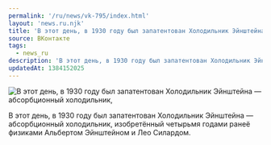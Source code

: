 ```yaml
---
permalink: '/ru/news/vk-795/index.html'
layout: 'news.ru.njk'
title: 'В этот день, в 1930 году был запатентован Холодильник Эйнштейна — абсорбционный холодильник, из'
source: ВКонтакте
tags:
  - news_ru
description: 'В этот день, в 1930 году был запатентован Холодильник Эйнштейна — абсорбционный холодильник,'
updatedAt: 1384152025
---
```

![В этот день, в 1930 году был запатентован Холодильник Эйнштейна — абсорбционный холодильник,](https://sun9-65.userapi.com/impf/svP3MwvYqGSebHm0Ql7AwMGgfOc932S80jujBg/UDdPZISt3qo.jpg?size=430x668&quality=96&proxy=1&sign=cb71a1895b195dac99a91dba6b31e0d3&c_uniq_tag=6M0k0Q6BgW28NvW0oc45D8yth3-avR-btPC6VuKuvFI&type=album)

В этот день, в 1930 году был запатентован Холодильник Эйнштейна — абсорбционный холодильник, изобретённый четырьмя годами ранеё физиками Альбертом Эйнштейном и Лео Силардом.
